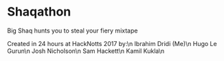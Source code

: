 # Shaqathon
Big Shaq hunts you to steal your fiery mixtape

Created in 24 hours at HackNotts 2017 by:\n
Ibrahim Dridi (Me)\n
Hugo Le Gurun\n
Josh Nicholson\n
Sam Hackett\n
Kamil Kukla\n
